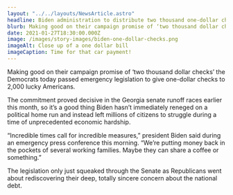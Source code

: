 ```yaml
---
layout: "../../layouts/NewsArticle.astro"
headline: Biden administration to distribute two thousand one-dollar checks
blurb: Making good on their campaign promise of ‘two thousand dollar checks’ the Democrats today passed emergency legislation to give one-dollar checks to 2,000 lucky Americans.
date: 2021-01-27T18:30:00.000Z
image: /images/story-images/biden-one-dollar-checks.png
imageAlt: Close up of a one dollar bill
imageCaption: Time for that car payment!
---
```


Making good on their campaign promise of ‘two thousand dollar checks’ the Democrats today passed emergency legislation to give one-dollar checks to 2,000 lucky Americans.

The commitment proved decisive in the Georgia senate runoff races earlier this month, so it’s a good thing Biden hasn’t immediately reneged on a political home run and instead left millions of citizens to struggle during a time of unprecedented economic hardship.

“Incredible times call for incredible measures,” president Biden said during an emergency press conference this morning. “We’re putting money back in the pockets of several working families. Maybe they can share a coffee or something.”

The legislation only just squeaked through the Senate as Republicans went about rediscovering their deep, totally sincere concern about the national debt.
